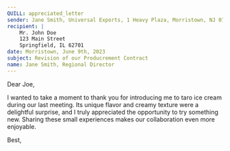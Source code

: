 ```yaml
---
QUILL: appreciated_letter
sender: Jane Smith, Universal Exports, 1 Heavy Plaza, Morristown, NJ 07964
recipient: |
    Mr. John Doe
    123 Main Street
    Springfield, IL 62701
date: Morristown, June 9th, 2023
subject: Revision of our Producrement Contract
name: Jane Smith, Regional Director
---
```


Dear Joe,

I wanted to take a moment to thank you for introducing me to taro ice cream during our last meeting. Its unique flavor and creamy texture were a delightful surprise, and I truly appreciated the opportunity to try something new. Sharing these small experiences makes our collaboration even more enjoyable.

Best,